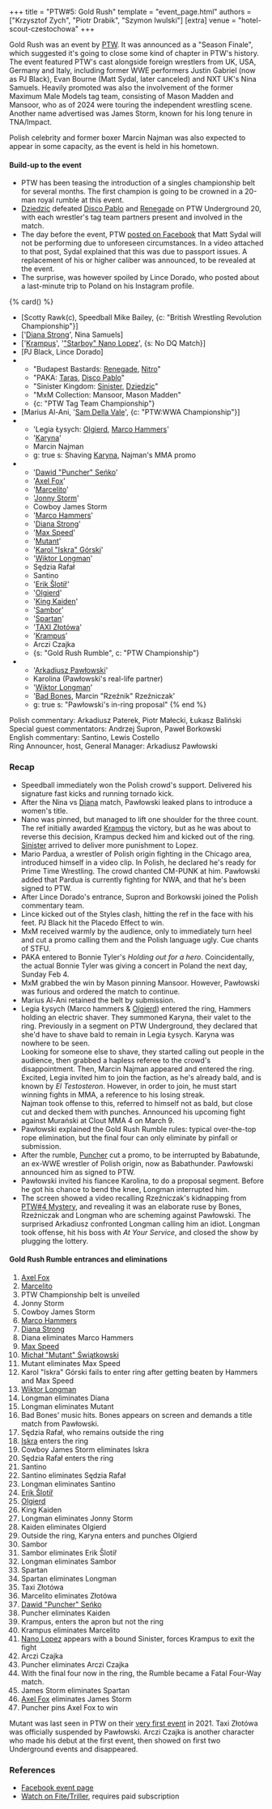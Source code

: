 +++
title = "PTW#5: Gold Rush"
template = "event_page.html"
authors = ["Krzysztof Zych", "Piotr Drabik", "Szymon Iwulski"]
[extra]
venue = "hotel-scout-czestochowa"
+++

Gold Rush was an event by [PTW](@/o/ptw.md). It was announced as a "Season Finale", which suggested it's going to close some kind of chapter in PTW's history.
The event featured PTW's cast alongside foreign wrestlers from UK, USA, Germany and Italy, including former WWE performers Justin Gabriel (now as PJ Black), Evan Bourne (Matt Sydal, later canceled) and NXT UK's Nina Samuels. Heavily promoted was also the involvement of the former Maximum Male Models tag team, consisting of Mason Madden and Mansoor, who as of 2024 were touring the independent wrestling scene. Another name advertised was James Storm, known for his long tenure in TNA/Impact.

Polish celebrity and former boxer Marcin Najman was also expected to appear in some capacity, as the event is held in his hometown.

#### Build-up to the event

* PTW has been teasing the introduction of a singles championship belt for several months. The first champion is going to be crowned in a 20-man royal rumble at this event.
* [Dziedzic](@/w/dziedzic.md) defeated [Disco Pablo](@/w/disco-pablo.md) and [Renegade](@/w/renegade.md) on PTW Underground 20, with each wrestler's tag team partners present and involved in the match.
* The day before the event, PTW [posted on Facebook][sydal-facebook-video] that Matt Sydal will not be performing due to unforeseen circumstances. In a video attached to that post, Sydal explained that this was due to passport issues. A replacement of his or higher caliber was announced, to be revealed at the event.
* The surprise, was however spoiled by Lince Dorado, who posted about a last-minute trip to Poland on his Instagram profile.

{% card() %}
- [Scotty Rawk(c), Speedball Mike Bailey, {c: "British Wrestling Revolution Championship"}]
- ['[Diana Strong](@/w/diana-strong.md)', Nina Samuels]
- ['[Krampus](@/w/krampus.md)', '["Starboy" Nano Lopez](@/w/nano-lopez.md)', {s: No
      DQ Match}]
- [PJ Black, Lince Dorado]
- - "Budapest Bastards: [Renegade](@/w/renegade.md), [Nitro](@/w/nitro.md)"
  - "PAKA: [Taras](@/w/taras.md), [Disco Pablo](@/w/disco-pablo.md)"
  - "Sinister Kingdom: [Sinister](@/w/sinister.md), [Dziedzic](@/w/dziedzic.md)"
  - "MxM Collection: Mansoor, Mason Madden"
  - {c: "PTW Tag Team Championship"}
- [Marius Al-Ani, '[Sam Della Vale](@/w/sam-rogers.md)', {c: "PTW:WWA Championship"}]
- - 'Legia Łysych: [Olgierd](@/w/olgierd.md), [Marco Hammers](@/w/marco-hammers.md)'
  - '[Karyna](@/w/karyna.md)'
  - Marcin Najman
  - g: true
    s: Shaving [Karyna](@/w/karyna.md), Najman's MMA promo
- - '[Dawid "Puncher" Seńko](@/w/puncher.md)'
  - '[Axel Fox](@/w/axel-fox.md)'
  - '[Marcelito](@/w/marcelito.md)'
  - '[Jonny Storm](@/w/jonny-storm.md)'
  - Cowboy James Storm
  - '[Marco Hammers](@/w/marco-hammers.md)'
  - '[Diana Strong](@/w/diana-strong.md)'
  - '[Max Speed](@/w/max-speed.md)'
  - '[Mutant](@/w/mutant.md)'
  - '[Karol "Iskra" Górski](@/w/iskra.md)'
  - '[Wiktor Longman](@/w/wiktor-longman.md)'
  - Sędzia Rafał
  - Santino
  - '[Erik Šlotíř](@/w/erik-slotir.md)'
  - '[Olgierd](@/w/olgierd.md)'
  - '[King Kaiden](@/w/king-kaiden.md)'
  - '[Sambor](@/w/sambor.md)'
  - '[Spartan](@/w/spartan.md)'
  - '[TAXI Złotówa](@/w/taxi-zlotowa.md)'
  - '[Krampus](@/w/krampus.md)'
  - Arczi Czajka
  - {s: "Gold Rush Rumble", c: "PTW Championship"}
- - '[Arkadiusz Pawłowski](@/w/pan-pawlowski.md)'
  - Karolina (Pawłowski's real-life partner)
  - '[Wiktor Longman](@/w/wiktor-longman.md)'
  - '[Bad Bones](@/w/bad-bones.md), Marcin "Rzeźnik" Rzeźniczak'
  - g: true
    s: "Pawłowski's in-ring proposal"
{% end %}

Polish commentary: Arkadiusz Paterek, Piotr Małecki, Łukasz Baliński \
Special guest commentators: Andrzej Supron, Paweł Borkowski \
English commentary: Santino, Lewis Costello \
Ring Announcer, host, General Manager: Arkadiusz Pawłowski

### Recap

* Speedball immediately won the Polish crowd's support. Delivered his signature fast kicks and running tornado kick.
* After the Nina vs [Diana](@/w/diana-strong.md) match, Pawłowski leaked plans to introduce a women's title.
* Nano was pinned, but managed to lift one shoulder for the three count. The ref initially awarded [Krampus](@/w/krampus.md) the victory, but as he was about to reverse this decision, Krampus decked him and kicked out of the ring. [Sinister](@/w/sinister.md) arrived to deliver more punishment to Lopez.
* Mario Pardua, a wrestler of Polish origin fighting in the Chicago area, introduced himself in a video clip. In Polish, he declared he's ready for Prime Time Wrestling. The crowd chanted CM-PUNK at him. Pawłowski added that Pardua is currently fighting for NWA, and that he's been signed to PTW.
* After Lince Dorado's entrance, Supron and Borkowski joined the Polish commentary team.
* Lince kicked out of the Styles clash, hitting the ref in the face with his feet. PJ Black hit the Placedo Effect to win.
* MxM received warmly by the audience, only to immediately turn heel and cut a promo calling them and the Polish language ugly. Cue chants of STFU.
* PAKA entered to Bonnie Tyler's _Holding out for a hero_. Coincidentally, the actual Bonnie Tyler was giving a concert in Poland the next day, Sunday Feb 4.
* MxM grabbed the win by Mason pinning Mansoor. However, Pawłowski was furious and ordered the match to continue.
* Marius Al-Ani retained the belt by submission.
* Legia Łysych (Marco hammers & [Olgierd](@/w/olgierd.md)) entered the ring, Hammers holding an electric shaver. They summoned Karyna, their valet to the ring. Previously in a segment on PTW Underground, they declared that she'd have to shave bald to remain in Legia Łysych. Karyna was nowhere to be seen. \
  Looking for someone else to shave, they started calling out people in the audience, then grabbed a hapless referee to the crowd's disappointment. Then, Marcin Najman appeared and entered the ring. Excited, Legia invited him to join the faction, as he's already bald, and is known by _El Testosteron_. However, in order to join, he must start winning fights in MMA, a reference to his losing streak. \
  Najman took offense to this, referred to himself not as bald, but close cut and decked them with punches. Announced his upcoming fight against Murański at Clout MMA 4 on March 9.
* Pawłowski explained the Gold Rush Rumble rules: typical over-the-top rope elimination, but the final four can only eliminate  by pinfall or submission.
* After the rumble, [Puncher](@/w/puncher.md) cut a promo, to be interrupted by Babatunde, an ex-WWE wrestler of Polish origin, now as Babathunder. Pawłowski announced him as signed to PTW.
* Pawłowski invited his fiancee Karolina, to do a proposal segment. Before he got his chance to bend the knee, Longman interrupted him.
* The screen showed a video recalling Rzeźniczak's kidnapping from [PTW#4 Mystery](@/e/ptw/2023-06-25-ptw-4-mystery.md), and revealing it was an elaborate ruse by Bones, Rzeżniczak and Longman who are scheming against Pawłowski. The surprised Arkadiusz confronted Longman calling him an idiot. Longman took offense, hit his boss with _At Your Service_, and closed the show by plugging the lottery.


#### Gold Rush Rumble entrances and eliminations

1. [Axel Fox](@/w/axel-fox.md)
2. [Marcelito](@/w/marcelito.md)
3. PTW Championship belt is unveiled
4. Jonny Storm
5. Cowboy James Storm
6. [Marco Hammers](@/w/marco-hammers.md)
7. [Diana Strong](@/w/diana-strong.md)
8. Diana eliminates Marco Hammers
9. [Max Speed](@/w/max-speed.md)
10. [Michał "Mutant" Świątkowski](@/w/mutant.md)
11. Mutant eliminates Max Speed
12. Karol "Iskra" Górski fails to enter ring after getting beaten by Hammers and Max Speed
13. [Wiktor Longman](@/w/wiktor-longman.md)
14. Longman eliminates Diana
15. Longman eliminates Mutant
16. Bad Bones' music hits. Bones appears on screen and demands a title match from Pawłowski.
17. Sędzia Rafał, who remains outside the ring
18. [Iskra](@/w/iskra.md) enters the ring
19. Cowboy James Storm eliminates Iskra
20. Sędzia Rafał enters the ring
21. Santino
22. Santino eliminates Sędzia Rafał
23. Longman eliminates Santino
24. [Erik Šlotíř](@/w/erik-slotir.md)
25. [Olgierd](@/w/olgierd.md)
26. King Kaiden
27. Longman eliminates Jonny Storm
28. Kaiden eliminates Olgierd
29. Outside the ring, Karyna enters and punches Olgierd
30. Sambor
31. Sambor eliminates Erik Šlotíř
32. Longman eliminates Sambor
33. Spartan
34. Spartan eliminates Longman
35. Taxi Złotówa
36. Marcelito eliminates Złotówa
37. [Dawid "Puncher" Seńko](@/w/puncher.md)
38. Puncher eliminates Kaiden
39. Krampus, enters the apron but not the ring
40. Krampus eliminates Marcelito
41. [Nano Lopez](@/w/nano-lopez.md) appears with a bound Sinister, forces Krampus to exit the fight
42. Arczi Czajka
43. Puncher eliminates Arczi Czajka
44. With the final four now in the ring, the Rumble became a Fatal Four-Way match.
45. James Storm eliminates Spartan
46. [Axel Fox](@/w/axel-fox.md) eliminates James Storm
47. Puncher pins Axel Fox to win

Mutant was last seen in PTW on their [very first event](@/e/ptw/2021-10-09-ptw-1-revolucja.md) in 2021.
Taxi Złotówa was officially suspended by Pawłowski. Arczi Czajka is another character who made his debut at the first event, then showed on first two Underground events and disappeared.

### References

* [Facebook event page](https://www.facebook.com/events/3371743163122883/)
* [Watch on Fite/Triller](https://www.trillertv.com/watch/ptw-gold-rush-pl/2pehz/), requires paid subscription

[sydal-facebook-video]: https://www.facebook.com/watch/?v=783495120471108
